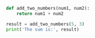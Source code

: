 ```py title="add_numbers.py" linenums="1"
def add_two_numbers(num1, num2):
    return num1 + num2

result = add_two_numbers(5, 3)
print('The sum is:', result)
```


